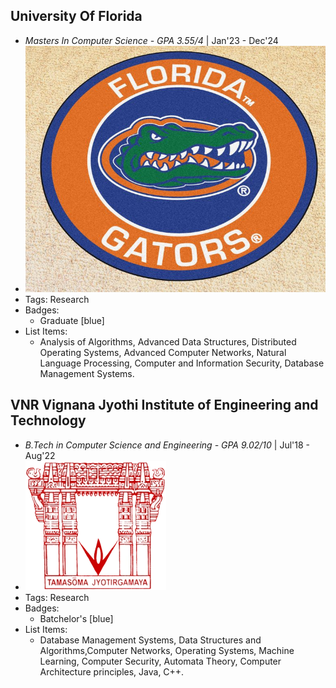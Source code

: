 ## University Of Florida
- *Masters In Computer Science - GPA 3.55/4* | Jan'23 - Dec'24
- ![logo512](../assets/gator.jpeg)
- Tags: Research
- Badges:
  - Graduate [blue]
- List Items:
  - Analysis of Algorithms, Advanced Data Structures, Distributed Operating Systems, Advanced Computer Networks, Natural Language Processing, Computer and Information Security, Database Management Systems.

## VNR Vignana Jyothi Institute of Engineering and Technology
- *B.Tech in Computer Science and Engineering - GPA 9.02/10* | Jul'18 - Aug'22
- ![logo512](../assets/VNR-logo.png)
- Tags: Research
- Badges:
  - Batchelor's [blue]
- List Items:
  - Database Management Systems, Data Structures and Algorithms,Computer Networks, Operating Systems, Machine Learning, Computer Security, Automata Theory, Computer Architecture principles, Java, C++.

<!-- ## Company 3
- *Role* | Mar'23 - Apr'23
- ![logo512](../assets/logo512.png)
- Tags: Category 3
- Badges:
  - Badge [blue]
- List Items:
  - Point 1
  - Point 2 -->